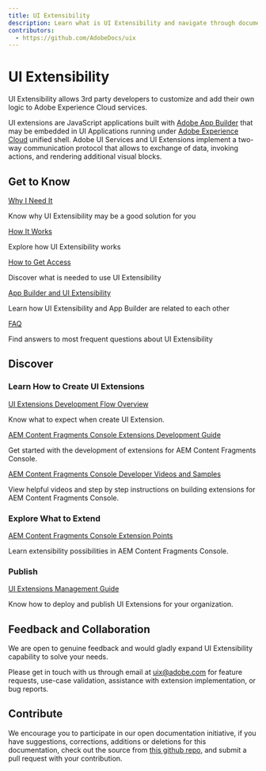 ```yaml
---
title: UI Extensibility
description: Learn what is UI Extensibility and navigate through documentation 
contributors:
  - https://github.com/AdobeDocs/uix
---
```


<Hero slots="heading, text"/>

# UI Extensibility

<DiscoverBlock slots="text"/>

UI Extensibility allows 3rd party developers to customize and add their own logic to Adobe Experience Cloud services.

UI extensions are JavaScript applications built with [Adobe App Builder](https://developer.adobe.com/app-builder/docs/overview/) that may be embedded in UI Applications running under [Adobe Experience Cloud](https://experience.adobe.com/) unified shell. Adobe UI Services and UI Extensions implement a two-way communication protocol that allows to exchange of data, invoking actions, and rendering additional visual blocks.

<DiscoverBlock slots="heading, link, text"/>

## Get to Know

[Why I Need It](overview/reason)

Know why UI Extensibility may be a good solution for you

<DiscoverBlock slots="link, text"/>

[How It Works](overview/design)

Explore how UI Extensibility works

<DiscoverBlock slots="link, text"/>

[How to Get Access](guides/get-access)

Discover what is needed to use UI Extensibility

<DiscoverBlock slots="link, text"/>

[App Builder and UI Extensibility](overview/app-builder)

Learn how UI Extensibility and App Builder are related to each other

<DiscoverBlock slots="link, text"/>

[FAQ](overview/faq)

Find answers to most frequent questions about UI Extensibility

## Discover

<DiscoverBlock slots="heading, link, text"/>

### Learn How to Create UI Extensions

[UI Extensions Development Flow Overview](guides/development-flow/)

Know what to expect when create UI Extension.

<DiscoverBlock slots="link, text"/>

[AEM Content Fragments Console Extensions Development Guide](services/aem-cf-console-admin/)

Get started with the development of extensions for AEM Content Fragments Console.

<DiscoverBlock slots="link, text"/>

[AEM Content Fragments Console Developer Videos and Samples](https://experienceleague.adobe.com/docs/experience-manager-learn/cloud-service/developing/extensibility/content-fragments/overview.html)

View helpful videos and step by step instructions on building extensions for AEM Content Fragments Console.

<DiscoverBlock slots="heading, link, text"/>

### Explore What to Extend

[AEM Content Fragments Console Extension Points](services/aem-cf-console-admin/api/)

Learn extensibility possibilities in AEM Content Fragments Console.

<DiscoverBlock slots="heading, link, text"/>

### Publish

[UI Extensions Management Guide](guides/publication/)

Know how to deploy and publish UI Extensions for your organization.

## Feedback and Collaboration

We are open to genuine feedback and would gladly expand UI Extensibility capability to solve your needs.

Please get in touch with us through email at uix@adobe.com for feature requests, use-case validation, assistance with extension implementation, or bug reports.

## Contribute

We encourage you to participate in our open documentation initiative, if you have suggestions, corrections, additions or deletions for this documentation, check out the source from [this github repo](https://github.com/AdobeDocs/uix), and submit a pull request with your contribution.
